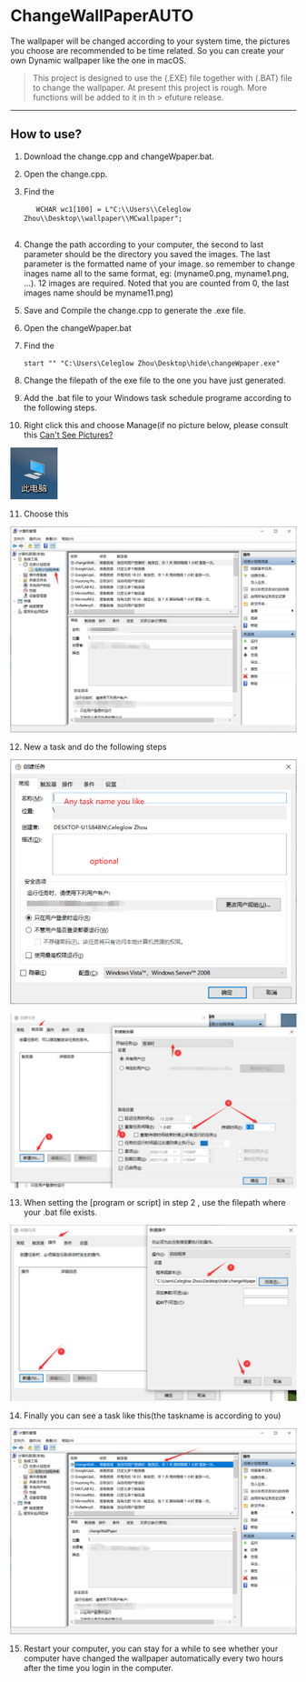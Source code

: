# ChangeWallPaperAUTO
The wallpaper will be changed according to your system time, the pictures you choose are recommended to  be time related. So you can create your own Dynamic wallpaper like the one in macOS.

> This project is designed to use the (.EXE) file together with (.BAT) file to change the wallpaper. At present this project is rough. More functions will be added to it in th > efuture release.

-----

## How to use?

1. Download the change.cpp and changeWpaper.bat.

2. Open the change.cpp.

3. Find the 
   
   ```
      WCHAR wc1[100] = L"C:\\Users\\Celeglow Zhou\\Desktop\\wallpaper\\MCwallpaper";
    
   ```

4. Change the path according to your computer, the second to last parameter should be the directory you saved the images. The last parameter is the formatted name of your image. so remember to change inages name all to the same format, eg: (myname0.png, myname1.png, ...). 12 images are required.  Noted that you are counted from 0,  the last images name should be myname11.png)

5. Save and Compile the change.cpp to generate the .exe file.

6. Open the changeWpaper.bat

7. Find the
   
   ```
   start "" "C:\Users\Celeglow Zhou\Desktop\hide\changeWpaper.exe"
   ```

8. Change the filepath of the exe file to the one you have just generated.

9. Add the .bat file to your Windows task schedule programe according to the following steps.

10. Right click this and choose Manage(if no picture below, please consult this [Can't See Pictures?](https://blog.csdn.net/weixin_42128813/article/details/102915578)

![](https://github.com/Zhouyuankun/ChangeWallPaperAUTO/blob/main/resources/set1.png?raw=true)

11. Choose this

![](https://github.com/Zhouyuankun/ChangeWallPaperAUTO/blob/main/resources/set2.png?raw=true)

12. New a task and do the following steps

![](https://github.com/Zhouyuankun/ChangeWallPaperAUTO/blob/main/resources/set3.png?raw=true)

![](https://github.com/Zhouyuankun/ChangeWallPaperAUTO/blob/main/resources/set4.png?raw=true)

13. When setting the [program or script] in step 2 , use the filepath where your .bat file exists. 

![](https://github.com/Zhouyuankun/ChangeWallPaperAUTO/blob/main/resources/set5.png?raw=true)

14. Finally you can see a task like this(the taskname is according to you)

![](https://github.com/Zhouyuankun/ChangeWallPaperAUTO/blob/main/resources/set6.png?raw=true)

15. Restart your computer, you can stay for a while to see whether your computer have changed the wallpaper automatically every two hours after the time you login in the computer.
